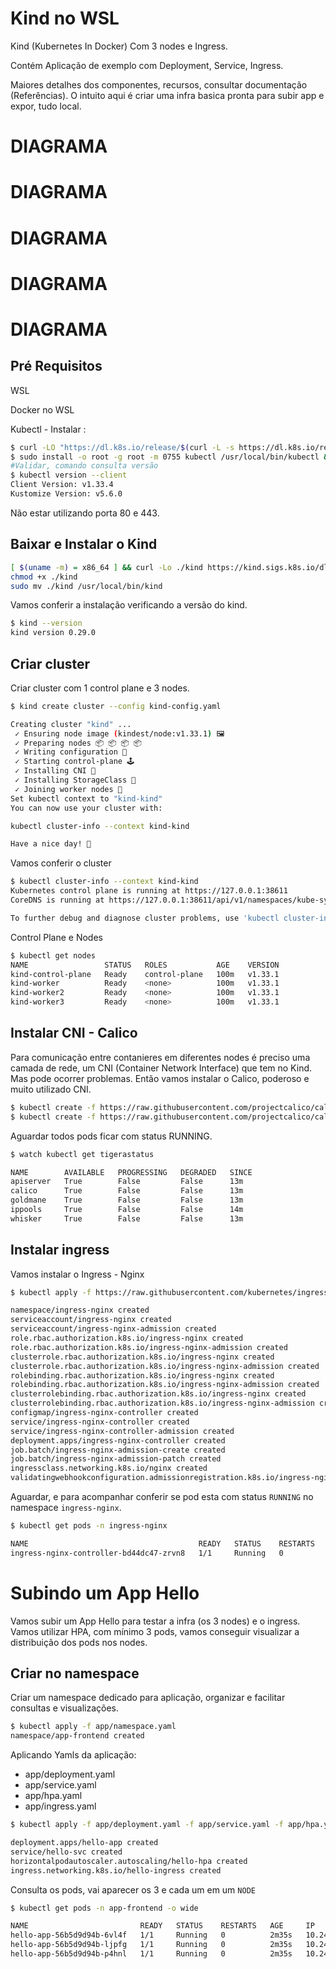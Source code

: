 # Kind no WSL 
Kind (Kubernetes In Docker) Com 3 nodes e Ingress.

Contém Aplicação de exemplo com Deployment, Service, Ingress.

Maiores detalhes dos componentes, recursos, consultar documentação (Referências). O intuito aqui é criar uma infra basica pronta para subir app e expor, tudo local. 


# DIAGRAMA
# DIAGRAMA
# DIAGRAMA
# DIAGRAMA
# DIAGRAMA


## Pré Requisitos
WSL

Docker no WSL

Kubectl - Instalar :

```bash
$ curl -LO "https://dl.k8s.io/release/$(curl -L -s https://dl.k8s.io/release/stable.txt)/bin/linux/amd64/kubectl"
$ sudo install -o root -g root -m 0755 kubectl /usr/local/bin/kubectl && rm kubectl
#Validar, comando consulta versão 
$ kubectl version --client
Client Version: v1.33.4
Kustomize Version: v5.6.0
```
Não estar utilizando porta 80 e 443.

## Baixar e Instalar o Kind

```bash
[ $(uname -m) = x86_64 ] && curl -Lo ./kind https://kind.sigs.k8s.io/dl/v0.29.0/kind-linux-amd64
chmod +x ./kind
sudo mv ./kind /usr/local/bin/kind
```
Vamos conferir a instalação verificando a versão do kind.

```bash
$ kind --version
kind version 0.29.0
```

## Criar cluster 

Criar cluster com 1 control plane e 3 nodes.

```bash
$ kind create cluster --config kind-config.yaml
```
```bash
Creating cluster "kind" ...
 ✓ Ensuring node image (kindest/node:v1.33.1) 🖼
 ✓ Preparing nodes 📦 📦 📦 📦
 ✓ Writing configuration 📜
 ✓ Starting control-plane 🕹️
 ✓ Installing CNI 🔌
 ✓ Installing StorageClass 💾
 ✓ Joining worker nodes 🚜
Set kubectl context to "kind-kind"
You can now use your cluster with:

kubectl cluster-info --context kind-kind

Have a nice day! 👋
```
Vamos conferir o cluster

```bash
$ kubectl cluster-info --context kind-kind
Kubernetes control plane is running at https://127.0.0.1:38611
CoreDNS is running at https://127.0.0.1:38611/api/v1/namespaces/kube-system/services/kube-dns:dns/proxy

To further debug and diagnose cluster problems, use 'kubectl cluster-info dump'.
```
Control Plane e Nodes
```bash
$ kubectl get nodes
NAME                 STATUS   ROLES           AGE    VERSION
kind-control-plane   Ready    control-plane   100m   v1.33.1
kind-worker          Ready    <none>          100m   v1.33.1
kind-worker2         Ready    <none>          100m   v1.33.1
kind-worker3         Ready    <none>          100m   v1.33.1
```

## Instalar CNI - Calico

Para comunicação entre contanieres em diferentes nodes é preciso uma camada de rede, um CNI (Container Network Interface) que tem no Kind. Mas pode ocorrer problemas. Então vamos instalar o Calico, poderoso e muito utilizado CNI.
```bash
$ kubectl create -f https://raw.githubusercontent.com/projectcalico/calico/v3.30.2/manifests/tigera-operator.yaml
$ kubectl create -f https://raw.githubusercontent.com/projectcalico/calico/v3.30.2/manifests/custom-resources.yaml
```

Aguardar todos pods ficar com status RUNNING.

```bash
$ watch kubectl get tigerastatus

NAME        AVAILABLE   PROGRESSING   DEGRADED   SINCE
apiserver   True        False         False      13m
calico      True        False         False      13m
goldmane    True        False         False      13m
ippools     True        False         False      14m
whisker     True        False         False      13m
```

## Instalar ingress

Vamos instalar o Ingress - Nginx

```bash
$ kubectl apply -f https://raw.githubusercontent.com/kubernetes/ingress-nginx/main/deploy/static/provider/kind/deploy.yaml
```
```bash
namespace/ingress-nginx created
serviceaccount/ingress-nginx created
serviceaccount/ingress-nginx-admission created
role.rbac.authorization.k8s.io/ingress-nginx created
role.rbac.authorization.k8s.io/ingress-nginx-admission created
clusterrole.rbac.authorization.k8s.io/ingress-nginx created
clusterrole.rbac.authorization.k8s.io/ingress-nginx-admission created
rolebinding.rbac.authorization.k8s.io/ingress-nginx created
rolebinding.rbac.authorization.k8s.io/ingress-nginx-admission created
clusterrolebinding.rbac.authorization.k8s.io/ingress-nginx created
clusterrolebinding.rbac.authorization.k8s.io/ingress-nginx-admission created
configmap/ingress-nginx-controller created
service/ingress-nginx-controller created
service/ingress-nginx-controller-admission created
deployment.apps/ingress-nginx-controller created
job.batch/ingress-nginx-admission-create created
job.batch/ingress-nginx-admission-patch created
ingressclass.networking.k8s.io/nginx created
validatingwebhookconfiguration.admissionregistration.k8s.io/ingress-nginx-admission created
```
Aguardar, e para acompanhar conferir se pod esta com status `RUNNING` no namespace `ingress-nginx`.

```bash
$ kubectl get pods -n ingress-nginx

NAME                                      READY   STATUS    RESTARTS   AGE
ingress-nginx-controller-bd44dc47-zrvn8   1/1     Running   0          7m20s
```

# Subindo um App Hello

Vamos subir um App Hello para testar a infra (os 3 nodes) e o ingress.
Vamos utilizar HPA, com mínimo 3 pods, vamos conseguir visualizar a distribuição dos pods nos nodes. 

## Criar no namespace

Criar um namespace dedicado para aplicação, organizar e facilitar consultas e visualizações.

```bash
$ kubectl apply -f app/namespace.yaml
namespace/app-frontend created
```
Aplicando Yamls da aplicação:

- app/deployment.yaml
- app/service.yaml
- app/hpa.yaml
- app/ingress.yaml

```bash
$ kubectl apply -f app/deployment.yaml -f app/service.yaml -f app/hpa.yaml -f app/ingress.yaml -n app-frontend

deployment.apps/hello-app created
service/hello-svc created
horizontalpodautoscaler.autoscaling/hello-hpa created
ingress.networking.k8s.io/hello-ingress created
```

Consulta os pods, vai aparecer os 3 e cada um em um ``NODE``

```bash
$ kubectl get pods -n app-frontend -o wide

NAME                         READY   STATUS    RESTARTS   AGE     IP           NODE           NOMINATED NODE   READINESS GATES
hello-app-56b5d9d94b-6vl4f   1/1     Running   0          2m35s   10.244.3.4   kind-worker3   <none>           <none>
hello-app-56b5d9d94b-ljpfg   1/1     Running   0          2m35s   10.244.2.5   kind-worker    <none>           <none>
hello-app-56b5d9d94b-p4hnl   1/1     Running   0          2m35s   10.244.1.3   kind-worker2   <none>           <none>
```

